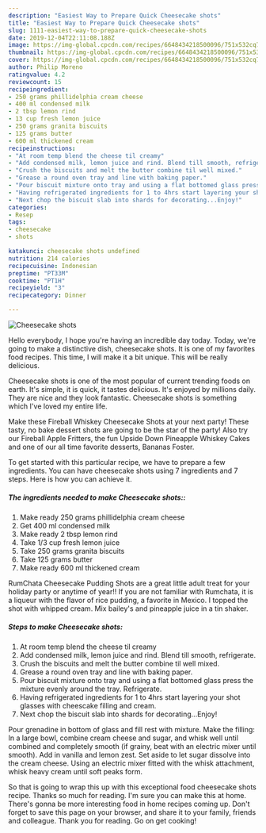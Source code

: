 ```yaml
---
description: "Easiest Way to Prepare Quick Cheesecake shots"
title: "Easiest Way to Prepare Quick Cheesecake shots"
slug: 1111-easiest-way-to-prepare-quick-cheesecake-shots
date: 2019-12-04T22:11:08.188Z
image: https://img-global.cpcdn.com/recipes/6648434218500096/751x532cq70/cheesecake-shots-recipe-main-photo.jpg
thumbnail: https://img-global.cpcdn.com/recipes/6648434218500096/751x532cq70/cheesecake-shots-recipe-main-photo.jpg
cover: https://img-global.cpcdn.com/recipes/6648434218500096/751x532cq70/cheesecake-shots-recipe-main-photo.jpg
author: Philip Moreno
ratingvalue: 4.2
reviewcount: 15
recipeingredient:
- 250 grams phillidelphia cream cheese
- 400 ml condensed milk
- 2 tbsp lemon rind
- 13 cup fresh lemon juice
- 250 grams granita biscuits
- 125 grams butter
- 600 ml thickened cream
recipeinstructions:
- "At room temp blend the cheese til creamy"
- "Add condensed milk, lemon juice and rind. Blend till smooth, refrigerate."
- "Crush the biscuits and melt the butter combine til well mixed."
- "Grease a round oven tray and line with baking paper."
- "Pour biscuit mixture onto tray and using a flat bottomed glass press the mixture evenly around the tray. Refrigerate."
- "Having refrigerated ingredients for 1 to 4hrs start layering your shot glasses with cheescake filling and cream."
- "Next chop the biscuit slab into shards for decorating...Enjoy!"
categories:
- Resep
tags:
- cheesecake
- shots

katakunci: cheesecake shots undefined
nutrition: 214 calories
recipecuisine: Indonesian
preptime: "PT33M"
cooktime: "PT1H"
recipeyield: "3"
recipecategory: Dinner

---
```



![Cheesecake shots](https://img-global.cpcdn.com/recipes/6648434218500096/751x532cq70/cheesecake-shots-recipe-main-photo.jpg)

Hello everybody, I hope you're having an incredible day today. Today, we're going to make a distinctive dish, cheesecake shots. It is one of my favorites food recipes. This time, I will make it a bit unique. This will be really delicious.

Cheesecake shots is one of the most popular of current trending foods on earth. It's simple, it is quick, it tastes delicious. It's enjoyed by millions daily. They are nice and they look fantastic. Cheesecake shots is something which I've loved my entire life.

Make these Fireball Whiskey Cheesecake Shots at your next party! These tasty, no bake dessert shots are going to be the star of the party! Also try our Fireball Apple Fritters, the fun Upside Down Pineapple Whiskey Cakes and one of our all time favorite desserts, Bananas Foster.


To get started with this particular recipe, we have to prepare a few ingredients. You can have cheesecake shots using 7 ingredients and 7 steps. Here is how you can achieve it.

##### The ingredients needed to make Cheesecake shots::

1. Make ready 250 grams phillidelphia cream cheese
1. Get 400 ml condensed milk
1. Make ready 2 tbsp lemon rind
1. Take 1/3 cup fresh lemon juice
1. Take 250 grams granita biscuits
1. Take 125 grams butter
1. Make ready 600 ml thickened cream


RumChata Cheesecake Pudding Shots are a great little adult treat for your holiday party or anytime of year!! If you are not familiar with Rumchata, it is a liqueur with the flavor of rice pudding, a favorite in Mexico. I topped the shot with whipped cream. Mix bailey&#39;s and pineapple juice in a tin shaker. 

##### Steps to make Cheesecake shots:

1. At room temp blend the cheese til creamy
1. Add condensed milk, lemon juice and rind. Blend till smooth, refrigerate.
1. Crush the biscuits and melt the butter combine til well mixed.
1. Grease a round oven tray and line with baking paper.
1. Pour biscuit mixture onto tray and using a flat bottomed glass press the mixture evenly around the tray. Refrigerate.
1. Having refrigerated ingredients for 1 to 4hrs start layering your shot glasses with cheescake filling and cream.
1. Next chop the biscuit slab into shards for decorating...Enjoy!


Pour grenadine in bottom of glass and fill rest with mixture. Make the filling: In a large bowl, combine cream cheese and sugar, and whisk well until combined and completely smooth (if grainy, beat with an electric mixer until smooth). Add in vanilla and lemon zest. Set aside to let sugar dissolve into the cream cheese. Using an electric mixer fitted with the whisk attachment, whisk heavy cream until soft peaks form. 

So that is going to wrap this up with this exceptional food cheesecake shots recipe. Thanks so much for reading. I'm sure you can make this at home. There's gonna be more interesting food in home recipes coming up. Don't forget to save this page on your browser, and share it to your family, friends and colleague. Thank you for reading. Go on get cooking!
